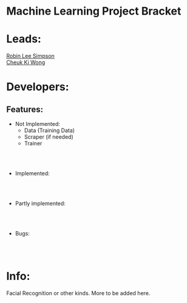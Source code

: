 
# Machine Learning Project Bracket

# Leads:
<ins> Robin Lee Simpson </ins><br />
<ins> Cheuk Ki Wong </ins><br />
# Developers:



## Features:

- Not Implemented:
    - Data (Training Data)
    - Scraper (if needed)
    - Trainer

<br><br>

- Implemented:


<br><br>

- Partly implemented:


<br><br>

- Bugs:


<br><br>

# Info:

Facial Recognition or other kinds. More to be added here.
